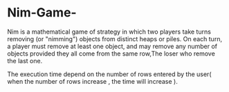 # Nim-Game-
Nim is a mathematical game of strategy in which two players take turns removing (or "nimming") objects from distinct heaps or piles. On each turn, a player must remove at least one object, and may remove any number of objects provided they all come from the same row,The loser who remove the last one.

The execution time depend on the number of rows entered by the user( when the number of rows increase , the time will increase ).

